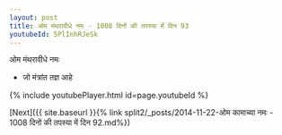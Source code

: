 ```yaml
---
layout: post
title: ओम मंथरावीधे नमः - 1008 दिनों की तपस्या में दिन 93
youtubeId: 5PlInhRJeSk
---
```

 
 
 ओम मंथरावीधे नमः  
 
 -  जो मंत्रांत तज्ञ आहे 
 
  
 
  
 
 
 
 
 
 


{% include youtubePlayer.html id=page.youtubeId %}
 
[Next]({{ site.baseurl }}{% link  split2/_posts/2014-11-22-ओम कामाच्या नमः - 1008 दिनों की तपस्या में दिन 92.md%})
 
